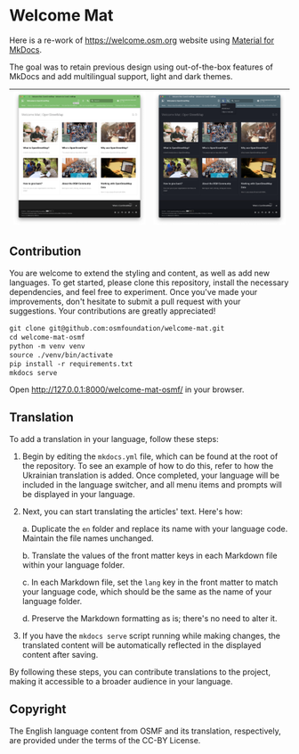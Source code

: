 # Welcome Mat

Here is a re-work of <https://welcome.osm.org> website using [Material for MkDocs](https://squidfunk.github.io/mkdocs-material/).

The goal was to retain previous design using out-of-the-box features of MkDocs and add multilingual support, light and dark themes.

![light](assets/light-theme.png) | ![dark](assets/dark-theme.png)
--- | ---

## Contribution

You are welcome to extend the styling and content, as well as add new languages. To get started, please clone this repository, install the necessary dependencies, and feel free to experiment. Once you've made your improvements, don't hesitate to submit a pull request with your suggestions. Your contributions are greatly appreciated!

```
git clone git@github.com:osmfoundation/welcome-mat.git
cd welcome-mat-osmf
python -m venv venv
source ./venv/bin/activate
pip install -r requirements.txt
mkdocs serve
```

Open <http://127.0.0.1:8000/welcome-mat-osmf/> in your browser.

## Translation

To add a translation in your language, follow these steps:

1. Begin by editing the `mkdocs.yml` file, which can be found at the root of the repository. To see an example of how to do this, refer to how the Ukrainian translation is added. Once completed, your language will be included in the language switcher, and all menu items and prompts will be displayed in your language.

2. Next, you can start translating the articles' text. Here's how:

   a. Duplicate the `en` folder and replace its name with your language code. Maintain the file names unchanged.

   b. Translate the values of the front matter keys in each Markdown file within your language folder.

   c. In each Markdown file, set the `lang` key in the front matter to match your language code, which should be the same as the name of your language folder.

   d. Preserve the Markdown formatting as is; there's no need to alter it.

3. If you have the `mkdocs serve` script running while making changes, the translated content will be automatically reflected in the displayed content after saving.

By following these steps, you can contribute translations to the project, making it accessible to a broader audience in your language.

## Copyright

The English language content from OSMF and its translation, respectively, are provided under the terms of the CC-BY License.
